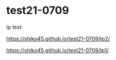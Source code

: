 # test21-0709
lp test 


https://shiko45.github.io/test21-0709/lp2/

https://shiko45.github.io/test21-0709/lp1/
